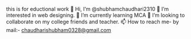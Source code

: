 
this is for eductional work
👋 Hi, I’m @shubhamchaudhari2310
👀 I’m interested in web designing.
🌱 I’m currently learning MCA
💞️ I’m looking to collaborate on my college friends and teacher.
📫 How to reach me- by mail:- chaudharishubham0328@gmail.com
